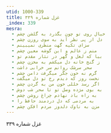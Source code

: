 ```yaml
---
utid: 1000-339
title: غزل شماره ۳۳۹
_index: 339
mesra:
  - خیال روی تو چون بگذرد به گلشن چشم
  - دل از پی نظر آید به سوی روزن چشم
  - سزای تکیه گهت منظری نمیبینم
  - منم ز عالم و این گوشه معین چشم
  - بیا که لعل و گهر در نثار مقدم تو
  - ز گنج خانه دل میکشم به مخزن چشم
  - سحر سرشک روانم سر خرابی داشت
  - گرم نه خون جگر میگرفت دامن چشم
  - نخست روز که دیدم رخ تو دل میگفت
  - اگر رسد خللی خون من به گردن چشم
  - به بوی مژده وصل تو تا سحر شب دوش
  - به راه باد نهادم چراغ روشن چشم
  - به مردمی که دل دردمند حافظ را
  - مزن به ناوک دلدوز مردم افکن چشم
---
```

غزل شماره ۳۳۹
